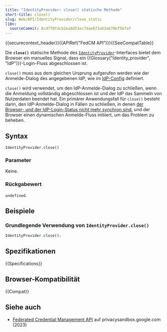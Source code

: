 ```yaml
---
title: "IdentityProvider: close() statische Methode"
short-title: close()
slug: Web/API/IdentityProvider/close_static
l10n:
  sourceCommit: 8cd7f0fdcb2ea8d53ec7dae071eb2eb76bf5bfaf
---
```


{{securecontext_header}}{{APIRef("FedCM API")}}{{SeeCompatTable}}

Die **`close()`** statische Methode des [`IdentityProvider`](/de/docs/Web/API/IdentityProvider)-Interfaces bietet dem Browser ein manuelles Signal, dass ein {{Glossary("Identity_provider", "IdP")}}-Login-Fluss abgeschlossen ist.

`close()` muss aus dem gleichen Ursprung aufgerufen werden wie der Anmelde-Dialog des angegebenen IdP, wie im [IdP-Config](/de/docs/Web/API/FedCM_API/IDP_integration#provide_a_config_file_and_endpoints) definiert.

`close()` wird verwendet, um den IdP-Anmelde-Dialog zu schließen, wenn die Anmeldung vollständig abgeschlossen ist und der IdP das Sammeln von Nutzerdaten beendet hat. Ein primärer Anwendungsfall für `close()` besteht darin, den IdP-Anmelde-Dialog in Fällen zu schließen, in denen [der Browser- und der IdP-Login-Status nicht mehr synchron sind](/de/docs/Web/API/FedCM_API/IDP_integration#what_if_the_browser_and_the_idp_login_status_become_out_of_sync), und der Browser einen dynamischen Anmelde-Fluss initiiert, um das Problem zu beheben.

## Syntax

```js-nolint
IdentityProvider.close()
```

### Parameter

Keine.

### Rückgabewert

`undefined`.

## Beispiele

### Grundlegende Verwendung von `IdentityProvider.close()`

```js
IdentityProvider.close();
```

## Spezifikationen

{{Specifications}}

## Browser-Kompatibilität

{{Compat}}

## Siehe auch

- [Federated Credential Management API](https://privacysandbox.google.com/cookies/fedcm) auf privacysandbox.google.com (2023)
